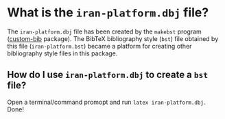 # What is the `iran-platform.dbj` file?

The `iran-platform.dbj` file has been created by the `makebst` program ([custom-bib](https://ctan.org/pkg/custom-bib) package). The BibTeX bibliography style (`bst`)  file obtained by this file (`iran-platform.bst`) became a platform for creating other bibliography style files in this package.

## How do I use `iran-platform.dbj` to create a `bst` file?

Open a terminal/command promopt and run `latex iran-platform.dbj`. Done!
